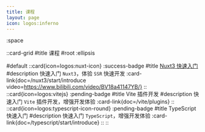 ```yaml
---
title: 课程
layout: page
icon: logos:inferno
---
```


:space

::card-grid
#title
课程
#root
:ellipsis

#default
  ::card{icon=logos:nuxt-icon}
  :success-badge
  #title
  [Nuxt3 快速入门](https://www.bilibili.com/video/BV18a41147YB/)
  #description
  快速入门 `Nuxt3`，体验 `SSR` 快速开发
  :card-link{doc=/nuxt3/start/introduce video=https://www.bilibili.com/video/BV18a41147YB/}
  ::
  ::card{icon=logos:vitejs}
  :pending-badge
  #title
  Vite 插件开发
  #description
  快速入门 `Vite` 插件开发，增强开发体验
  :card-link{doc=/vite/plugins}
  ::
  ::card{icon=logos:typescript-icon-round}
  :pending-badge
  #title
  TypeScript 快速入门
  #description
  快速入门 `TypeScript`，增强开发体验
  :card-link{doc=/typescript/start/introduce}
  ::
::

